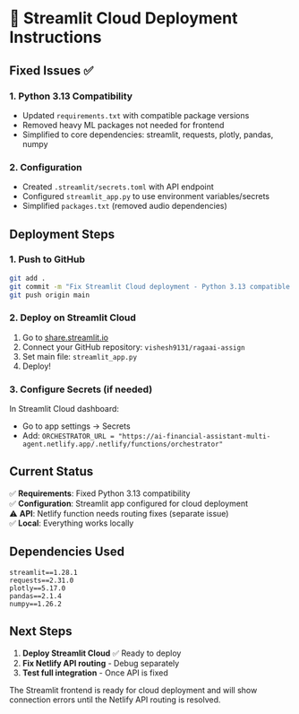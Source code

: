 # 🚀 Streamlit Cloud Deployment Instructions

## Fixed Issues ✅

### 1. Python 3.13 Compatibility
- Updated `requirements.txt` with compatible package versions
- Removed heavy ML packages not needed for frontend
- Simplified to core dependencies: streamlit, requests, plotly, pandas, numpy

### 2. Configuration
- Created `.streamlit/secrets.toml` with API endpoint
- Configured `streamlit_app.py` to use environment variables/secrets
- Simplified `packages.txt` (removed audio dependencies)

## Deployment Steps

### 1. Push to GitHub
```bash
git add .
git commit -m "Fix Streamlit Cloud deployment - Python 3.13 compatible dependencies"
git push origin main
```

### 2. Deploy on Streamlit Cloud
1. Go to [share.streamlit.io](https://share.streamlit.io)
2. Connect your GitHub repository: `vishesh9131/ragaai-assign`
3. Set main file: `streamlit_app.py`
4. Deploy!

### 3. Configure Secrets (if needed)
In Streamlit Cloud dashboard:
- Go to app settings → Secrets
- Add: `ORCHESTRATOR_URL = "https://ai-financial-assistant-multi-agent.netlify.app/.netlify/functions/orchestrator"`

## Current Status

✅ **Requirements**: Fixed Python 3.13 compatibility  
✅ **Configuration**: Streamlit app configured for cloud deployment  
⚠️ **API**: Netlify function needs routing fixes (separate issue)  
✅ **Local**: Everything works locally  

## Dependencies Used

```
streamlit==1.28.1
requests==2.31.0
plotly==5.17.0
pandas==2.1.4
numpy==1.26.2
```

## Next Steps

1. **Deploy Streamlit Cloud** ✅ Ready to deploy
2. **Fix Netlify API routing** - Debug separately
3. **Test full integration** - Once API is fixed

The Streamlit frontend is ready for cloud deployment and will show connection errors until the Netlify API routing is resolved. 